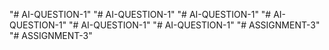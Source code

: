 "# AI-QUESTION-1" 
"# AI-QUESTION-1" 
"# AI-QUESTION-1" 
"# AI-QUESTION-1" 
"# AI-QUESTION-1" 
"# AI-QUESTION-1" 
"# ASSIGNMENT-3" 
"# ASSIGNMENT-3" 
